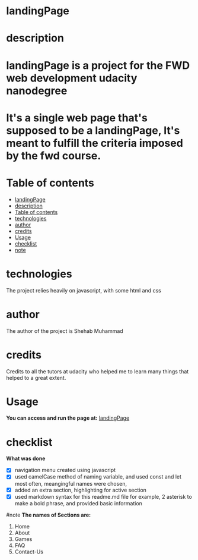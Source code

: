# landingPage
# description
# landingPage is a project for the FWD web development udacity nanodegree 
# It's a single web page that's supposed to be a landingPage, It's meant to fulfill the criteria imposed by the fwd course.  

# Table of contents
- [landingPage](#landingPage)
- [description](#description)
- [Table of contents](#table-of-contents)
- [technologies](#technologies)
- [author](#author)
- [credits](#credits)
- [Usage](#usage)
- [checklist](#checklist)
- [note](#note)

# technologies
The project relies heavily on javascript, with some html and css

# author
The author of the project is Shehab Muhammad

# credits
Credits to all the tutors at udacity who helped me to learn many things that helped to a great extent.

# Usage

**You can access and run the page at:**
[landingPage](https://shehabmuhammad.github.io/landingPage/index.html)

# checklist
**What was done**
- [x] navigation menu created using javascript
- [x] used camelCase method of naming variable, and used const and let most often, meangingful names were chosen,
- [x] added an extra section, highlighting for active section
- [x] used markdown syntax for this readme.md file for example, 2 asterisk to make a bold phrase, and provided basic information

#note
__The names of Sections are:__
1. Home
1. About
1. Games
1. FAQ
1. Contact-Us
